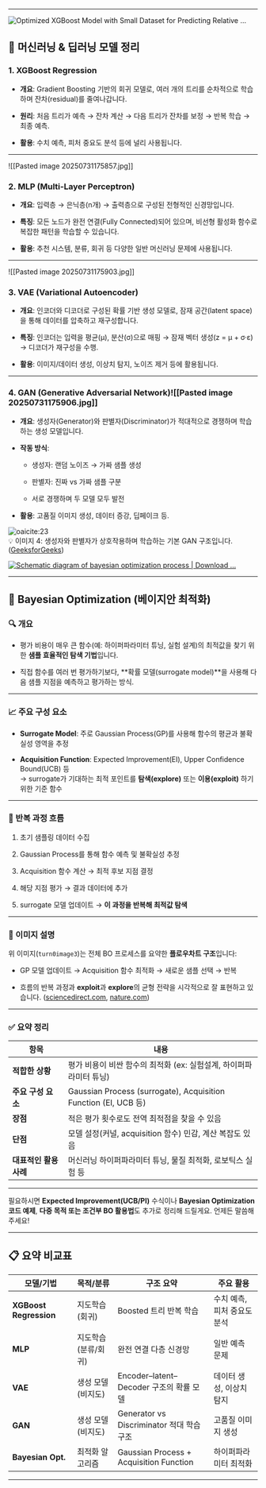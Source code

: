 


---
![Optimized XGBoost Model with Small Dataset for Predicting Relative ...](https://tse2.mm.bing.net/th/id/OIP.YuKnqMuI-ZD0eGwA-or4qAHaEs?pid=Api)
## 🧠 머신러닝 & 딥러닝 모델 정리

### 1. XGBoost Regression

- **개요**: Gradient Boosting 기반의 회귀 모델로, 여러 개의 트리를 순차적으로 학습하며 잔차(residual)를 줄여나갑니다.
    
- **원리**: 처음 트리가 예측 → 잔차 계산 → 다음 트리가 잔차를 보정 → 반복 학습 → 최종 예측.
    
- **활용**: 수치 예측, 피처 중요도 분석 등에 널리 사용됩니다.
    


---
![[Pasted image 20250731175857.jpg]]
### 2. MLP (Multi‑Layer Perceptron)

- **개요**: 입력층 → 은닉층(n개) → 출력층으로 구성된 전형적인 신경망입니다.
    
- **특징**: 모든 노드가 완전 연결(Fully Connected)되어 있으며, 비선형 활성화 함수로 복잡한 패턴을 학습할 수 있습니다.
    
- **활용**: 추천 시스템, 분류, 회귀 등 다양한 일반 머신러닝 문제에 사용됩니다.
    

---
![[Pasted image 20250731175903.jpg]]
### 3. VAE (Variational Autoencoder)

- **개요**: 인코더와 디코더로 구성된 확률 기반 생성 모델로, 잠재 공간(latent space)을 통해 데이터를 압축하고 재구성합니다.
    
- **특징**: 인코더는 입력을 평균(μ), 분산(σ)으로 매핑 → 잠재 벡터 생성(z = μ + σ·ε) → 디코더가 재구성을 수행.
    
- **활용**: 이미지/데이터 생성, 이상치 탐지, 노이즈 제거 등에 활용됩니다.


---

### 4. GAN (Generative Adversarial Network)![[Pasted image 20250731175906.jpg]]

- **개요**: 생성자(Generator)와 판별자(Discriminator)가 적대적으로 경쟁하며 학습하는 생성 모델입니다.
    
- **작동 방식**:
    
    - 생성자: 랜덤 노이즈 → 가짜 샘플 생성
        
    - 판별자: 진짜 vs 가짜 샘플 구분
        
    - 서로 경쟁하며 두 모델 모두 발전
        
- **활용**: 고품질 이미지 생성, 데이터 증강, 딥페이크 등.
    

![oaicite:23](https:)  
💡 이미지 4: 생성자와 판별자가 상호작용하며 학습하는 기본 GAN 구조입니다. ([GeeksforGeeks](https://www.geeksforgeeks.org/generative-adversarial-network-gan/?utm_source=chatgpt.com "Generative Adversarial Network (GAN) - GeeksforGeeks"))



[![Schematic diagram of bayesian optimization process | Download ...](https://tse1.mm.bing.net/th/id/OIP.iSXDKJYdbOqp7EK-F0OLJwHaHI?pid=Api)](https://www.researchgate.net/figure/Schematic-diagram-of-bayesian-optimization-process_fig3_370138057)

---

## 🧠 Bayesian Optimization (베이지안 최적화)

### 🔍 개요

- 평가 비용이 매우 큰 함수(예: 하이퍼파라미터 튜닝, 실험 설계)의 최적값을 찾기 위한 **샘플 효율적인 탐색 기법**입니다.
    
- 직접 함수를 여러 번 평가하기보다, **확률 모델(surrogate model)**을 사용해 다음 샘플 지점을 예측하고 평가하는 방식.
    

---

### 📈 주요 구성 요소

- **Surrogate Model**: 주로 Gaussian Process(GP)를 사용해 함수의 평균과 불확실성 영역을 추정
    
- **Acquisition Function**: Expected Improvement(EI), Upper Confidence Bound(UCB) 등  
    → surrogate가 기대하는 최적 포인트를 **탐색(explore)** 또는 **이용(exploit)** 하기 위한 기준 함수
    

---

### 🔁 반복 과정 흐름

1. 초기 샘플링 데이터 수집
    
2. Gaussian Process를 통해 함수 예측 및 불확실성 추정
    
3. Acquisition 함수 계산 → 최적 후보 지점 결정
    
4. 해당 지점 평가 → 결과 데이터에 추가
    
5. surrogate 모델 업데이트 → **이 과정을 반복해 최적값 탐색**
    

---

### 🧾 이미지 설명

위 이미지(`turn0image3`)는 전체 BO 프로세스를 요약한 **플로우차트 구조**입니다:

- GP 모델 업데이트 → Acquisition 함수 최적화 → 새로운 샘플 선택 → 반복
    
- 흐름의 반복 과정과 **exploit**과 **explore**의 균형 전략을 시각적으로 잘 표현하고 있습니다. ([sciencedirect.com](https://www.sciencedirect.com/science/article/pii/S2589004221007495?utm_source=chatgpt.com "Bayesian optimization for goal-oriented multi-objective inverse ..."), [nature.com](https://www.nature.com/articles/s41524-021-00662-x?utm_source=chatgpt.com "Bayesian optimization with adaptive surrogate models for automated ..."))
    

---

### ✅ 요약 정리

|항목|내용|
|---|---|
|**적합한 상황**|평가 비용이 비싼 함수의 최적화 (ex: 실험설계, 하이퍼파라미터 튜닝)|
|**주요 구성 요소**|Gaussian Process (surrogate), Acquisition Function (EI, UCB 등)|
|**장점**|적은 평가 횟수로도 전역 최적점을 찾을 수 있음|
|**단점**|모델 설정(커널, acquisition 함수) 민감, 계산 복잡도 있음|
|**대표적인 활용 사례**|머신러닝 하이퍼파라미터 튜닝, 물질 최적화, 로보틱스 실험 등|

---

필요하시면 **Expected Improvement(UCB/PI)** 수식이나 **Bayesian Optimization 코드 예제**, **다중 목적 또는 조건부 BO 활용법**도 추가로 정리해 드릴게요. 언제든 말씀해 주세요!


---

## 📋 요약 비교표

|모델/기법|목적/분류|구조 요약|주요 활용|
|---|---|---|---|
|**XGBoost Regression**|지도학습 (회귀)|Boosted 트리 반복 학습|수치 예측, 피처 중요도 분석|
|**MLP**|지도학습 (분류/회귀)|완전 연결 다층 신경망|일반 예측 문제|
|**VAE**|생성 모델 (비지도)|Encoder–latent–Decoder 구조의 확률 모델|데이터 생성, 이상치 탐지|
|**GAN**|생성 모델 (비지도)|Generator vs Discriminator 적대 학습 구조|고품질 이미지 생성|
|**Bayesian Opt.**|최적화 알고리즘|Gaussian Process + Acquisition Function|하이퍼파라미터 최적화|

---

